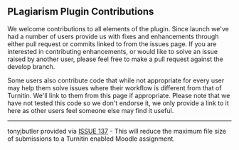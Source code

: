 PLagiarism Plugin Contributions
------------------------------

We welcome contributions to all elements of the plugin. Since launch we've had a number of users provide us with fixes and enhancements through either pull request or commits linked to from the issues page. If you are interested in contributing enhancements, or would like to solve an issue raised by another user, please feel free to make a pull request against the develop branch.

Some users also contribute code that while not appropriate for every user may help them solve issues where their workflow is different from that of Turnitin. We'll link to them from this page if appropriate. Please note that we have not tested this code so we don't endorse it, we only provide a link to it here as other users feel someone else may find it useful.

------------------------------

tonyjbutler provided via [ISSUE 137](https://github.com/jmcgettrick/MoodleDirectV2/issues/137) - This will reduce the maximum file size of submissions to a Turnitin enabled Moodle assignment.
